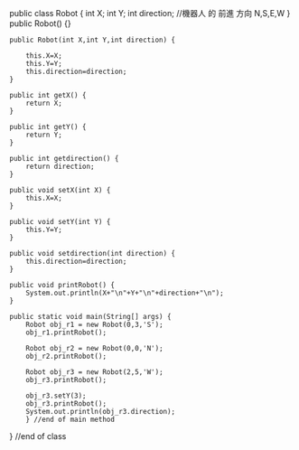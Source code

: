 public class Robot {
	int X; 
	int Y; 
	int direction; //機器人 的 前進 方向 N,S,E,W
}
	public Robot() {} 
	
	public Robot(int X,int Y,int direction) {  
	
		this.X=X; 
		this.Y=Y; 
		this.direction=direction; 
	}
	
	public int getX() {
		return X; 
	}
	
	public int getY() { 
		return Y; 
	}
	
	public int getdirection() {
		return direction; 
	}
	
	public void setX(int X) {
		this.X=X; 
	}
	
	public void setY(int Y) {
		this.Y=Y; 
	}
	
	public void setdirection(int direction) {
		this.direction=direction; 
	}
	
	public void printRobot() {
		System.out.println(X+"\n"+Y+"\n"+direction+"\n");
	}
	
	public static void main(String[] args) {
		Robot obj_r1 = new Robot(0,3,'S'); 
		obj_r1.printRobot(); 
		
		Robot obj_r2 = new Robot(0,0,'N'); 
		obj_r2.printRobot(); 
		
		Robot obj_r3 = new Robot(2,5,'W'); 
		obj_r3.printRobot(); 
		
		obj_r3.setY(3); 
		obj_r3.printRobot(); 
		System.out.println(obj_r3.direction);
		} //end of main method
} //end of class
